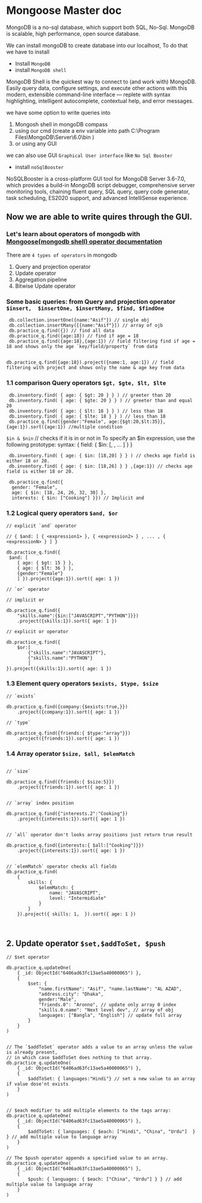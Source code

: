 # Mongoose Master doc

MongoDB is a no-sql database, which support both SQL, No-Sql. MongoDB is scalable, high performance, open source database.

We can install mongoDB to create database into our localhost,
To do that we have to install

- Install `MongoDB`
- install `MongoDB shell `

MongoDB Shell is the quickest way to connect to (and work with) MongoDB. Easily query data, configure settings, and execute other actions with this modern, extensible command-line interface — replete with syntax highlighting, intelligent autocomplete, contextual help, and error messages.

we have some option to write queries into

1. Mongosh shell in mongoDB compass
2. using our cmd (create a env variable into path C:\Program Files\MongoDB\Server\6.0\bin )
3. or using any GUI

we can also use GUI `Graphical User interface` like `No Sql Booster`

- install `noSqlBooster`

NoSQLBooster is a cross-platform GUI tool for MongoDB Server 3.6-7.0, which provides a build-in MongoDB script debugger, comprehensive server monitoring tools, chaining fluent query, SQL query, query code generator, task scheduling, ES2020 support, and advanced IntelliSense experience.

## Now we are able to write quires through the GUI.

### Let's learn about operators of mongodb with [Mongoose(mongodb shell) operator documentation ](https://www.mongodb.com/docs/manual/reference/method/db.collection.insert/)

There are `4 types of operators` in mongodb

1. Query and projection operator
2. Update operator
3. Aggregation pipeline
4. Bitwise Update operator

### Some basic queries: from Query and projection operator `$insert,  $insertOne, $insertMany, $find, $findOne`

```mongodb
 db.collection.insertOne({name:"Asif"}) // single obj
 db.collection.insertMany([{name:"Asif"}]) // array of ojb
 db.practice_q.find({}) // find all data
 db.practice_q.find({age:18}) // find if age = 18
 db.practice_q.find({age:18},{age:1}) // field filtering find if age = 18 and shows only the age `key/field/property` from data


db.practice_q.find({age:18}).project({name:1, age:1}) // field filtering with project and shows only the name & age key from data
```

### 1.1 comparison Query operators `$gt, $gte, $lt, $lte`

```mongodb
 db.inventory.find( { age: { $gt: 20 } } ) // greeter than 20
 db.inventory.find( { age: { $gte: 20 } } ) // greeter than and equal 20
 db.inventory.find( { age: { $lt: 18 } } ) // less than 18
 db.inventory.find( { age: { $lte: 18 } } ) // less than 18
 db.practice_q.find({gender:"Female", age:{$gt:20,$lt:35}},{age:1}).sort({age:1}) //multiple condition
```

`$in & $nin` // checks if it is in or not in
To specify an $in expression, use the following prototype:
syntax: { field: { $in: [<value1>, <value2>, ... <valueN> ] } }

```mongodb
 db.inventory.find( { age: { $in: [18,20] } } ) // checks age field is either 18 or 20.
 db.inventory.find( { age: { $in: [18,26] } } ,{age:1}) // checks age field is either 18 or 20.

 db.practice_q.find({
  gender: "Female",
  age: { $in: [18, 24, 26, 32, 30] },
  interests: { $in: ["Cooking"] }}) // Implicit and
```

### 1.2 Logical query operators `$and, $or`

```mongodb
// explicit `and` operator

// { $and: [ { <expression1> }, { <expression2> } , ... , { <expressionN> } ] }

db.practice_q.find({
 $and: [
    { age: { $gt: 15 } },
    { age: { $lt: 36 } },
    {gender:"Female"}
    ] }).project({age:1}).sort({ age: 1 })

// `or` operator

// implicit or

db.practice_q.find({
    "skills.name":{$in:["JAVASCRIPT","PYTHON"]}})
    .project({skills:1}).sort({ age: 1 })

// explicit or operator

db.practice_q.find({
    $or:[
        {"skills.name":"JAVASCRIPT"},
        {"skills.name":"PYTHON"}
        ]
}).project({skills:1}).sort({ age: 1 })
```

### 1.3 Element query operators `$exists, $type, $size`

```mongodb
// `exists`

db.practice_q.find({company:{$exists:true,}})
    .project({company:1}).sort({ age: 1 })

// `type`

db.practice_q.find({friends:{ $type:"array"}})
    .project({friends:1}).sort({ age: 1 })

```

### 1.4 Array operator `$size, $all, $elemMatch`

```mongodb

// `size`

db.practice_q.find({friends:{ $size:5}})
    .project({friends:1}).sort({ age: 1 })


// `array` index position

db.practice_q.find({"interests.2":"Cooking"})
    .project({interests:1}).sort({ age: 1 })


// `all` operator don't looks array positions just return true result

db.practice_q.find({interests:{ $all:["Cooking"]}})
    .project({interests:1}).sort({ age: 1 })


// `elemMatch` operator checks all fields
db.practice_q.find(
    {
        skills: {
            $elemMatch: {
                name: "JAVASCRIPT",
                level: "Intermidiate"
            }
        }
    }).project({ skills: 1,  }).sort({ age: 1 })



```

## 2. Update operator `$set,$addToSet, $push`

`// $set operator`

```mongodb
db.practice_q.updateOne(
    { _id: ObjectId("6406ad63fc13ae5a40000065") },
    {
        $set: {
            "name.firstName": "Asif", "name.lastName": "AL AZAD",
            "address.city": "Dhaka",
            gender:"Male",
            "friends.0": "Aronno", // update only array 0 index
            "skills.0.name": "Next level dev", // array of obj
            languages: ["Bangla", "English"] // update full array
        }
    }
)


// The `$addToSet` operator adds a value to an array unless the value is already present,
// in which case $addToSet does nothing to that array.
db.practice_q.updateOne(
    { _id: ObjectId("6406ad63fc13ae5a40000065") },
    {
        $addToSet: { languages:"Hindi"} // set a new value to an array if value dose'nt exists
    }
)


// $each modifier to add multiple elements to the tags array:
db.practice_q.updateOne(
    { _id: ObjectId("6406ad63fc13ae5a40000065") },
    {
        $addToSet: { languages: { $each: ["Hindi", "China", "Urdu"]  } } // add multiple value to language array
    }
)

// The $push operator appends a specified value to an array.
db.practice_q.updateOne(
    { _id: ObjectId("6406ad63fc13ae5a40000065") },
    {
        $push: { languages: { $each: ["China", "Urdu"] } } // add multiple value to language array
    }
)
```
